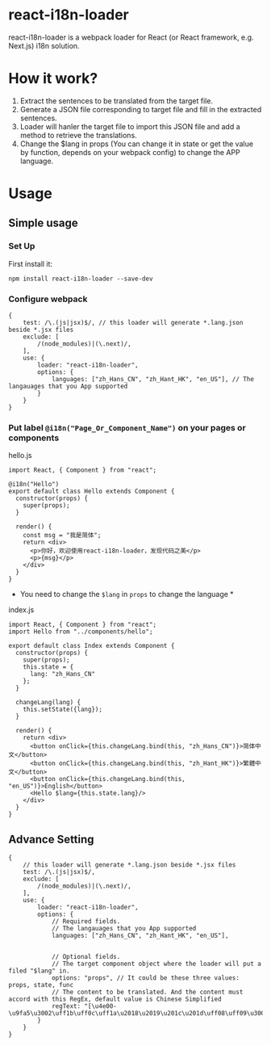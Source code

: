 # react-i18n-loader

react-i18n-loader is a webpack loader for React (or React framework, e.g. Next.js) i18n solution.

# How it work?
1. Extract the sentences to be translated from the target file.
2. Generate a JSON file corresponding to target file and fill in the extracted sentences.
3. Loader will hanler the target file to import this JSON file and add a method to retrieve the translations.
4. Change the $lang in props (You can change it in state or get the value by function, depends on your webpack config) to change the APP language.

# Usage

## Simple usage

### Set Up
First install it:
```
npm install react-i18n-loader --save-dev
```

### Configure webpack
```
{
    test: /\.(js|jsx)$/, // this loader will generate *.lang.json beside *.jsx files
    exclude: [
        /(node_modules)|(\.next)/,
    ],
    use: {
        loader: "react-i18n-loader",
        options: {
            languages: ["zh_Hans_CN", "zh_Hant_HK", "en_US"], // The langauages that you App supported
        }
    }
}
```

### Put label `@i18n("Page_Or_Component_Name")` on your pages or components

hello.js

```
import React, { Component } from "react";

@i18n("Hello")
export default class Hello extends Component {
  constructor(props) {
    super(props);
  }

  render() {
    const msg = "我是简体";
    return <div>
      <p>你好，欢迎使用react-i18n-loader，发现代码之美</p>
      <p>{msg}</p>
    </div>
  }
}
```
* You need to change the `$lang` in `props` to change the language *

index.js

```
import React, { Component } from "react";
import Hello from "../components/hello";

export default class Index extends Component {
  constructor(props) {
    super(props);
    this.state = {
      lang: "zh_Hans_CN"
    };
  }

  changeLang(lang) {
    this.setState({lang});
  }

  render() {
    return <div>
      <button onClick={this.changeLang.bind(this, "zh_Hans_CN")}>简体中文</button> 
      <button onClick={this.changeLang.bind(this, "zh_Hant_HK")}>繁體中文</button>
      <button onClick={this.changeLang.bind(this, "en_US")}>English</button>
      <Hello $lang={this.state.lang}/>
    </div>
  }
}
```

## Advance Setting
```
{
    // this loader will generate *.lang.json beside *.jsx files
    test: /\.(js|jsx)$/,
    exclude: [
        /(node_modules)|(\.next)/,
    ],
    use: {
        loader: "react-i18n-loader",
        options: {
            // Required fields.
            // The langauages that you App supported
            languages: ["zh_Hans_CN", "zh_Hant_HK", "en_US"],


            // Optional fields.
            // The target component object where the loader will put a filed "$lang" in.
            options: "props", // It could be these three values: props, state, func 
            // The content to be translated. And the content must accord with this RegEx, default value is Chinese Simplified
            regText: "[\u4e00-\u9fa5\u3002\uff1b\uff0c\uff1a\u2018\u2019\u201c\u201d\uff08\uff09\u3001\uff1f\uff01\ufe15\u300a\u300b]+",
        }
    }
}
```
### 